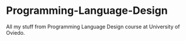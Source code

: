 # Programming-Language-Design
All my stuff from Programming Language Design course at University of Oviedo.
